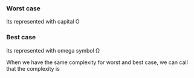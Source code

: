 ### Worst case
Its represented with capital O

### Best case
Its represented with omega symbol Ω

When we have the same complexity for worst and best case, we can call that the complexity is 